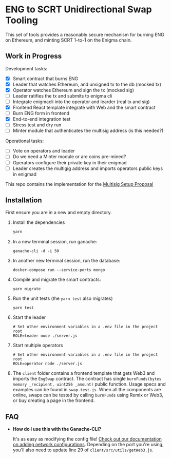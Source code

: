 # ENG to SCRT Unidirectional Swap Tooling

This set of tools provides a reasonably secure mechanism for burning ENG on Ethereum, and minting
SCRT 1-to-1 on the Enigma chain. 

## Work in Progress

Development tasks:

- [x] Smart contract that burns ENG
- [x] Leader that watches Ethereum, and unsigned tx to the db (mocked tx)
- [x] Operator watches Ethereum and sign the tx (mocked sig)
- [ ] Leader ratifies the tx and submits to enigma cli
- [ ] Integrate enigmacli into the operator and learder (real tx and sig)
- [x] Frontend React template integrate with Web and the smart contract
- [ ] Burn ENG form in frontend
- [x] End-to-end integration test
- [ ] Stress test and dry run
- [ ] Minter module that authenticates the multisig address (is this needed?)

Operational tasks:

- [ ] Vote on operators and leader
- [ ] Do we need a Minter module or are coins pre-mined?
- [ ] Operators configure their private key in their enigmad
- [ ] Leader creates the multigig address and imports operators public keys in enigmad

This repo contains the implementation for the [Multisig Setup Proposal](https://hackmd.io/AY1XxpRsQey1E-qB3iSyVg)

## Installation

First ensure you are in a new and empty directory.

1. Install the dependencies
   ```js
   yarn
   ```

2. In a new terminal session, run ganache:
    ```
    ganache-cli -d -i 50
    ```

3. In another new terminal session, run the database:
    ```
    docker-compose run --service-ports mongo
    ```
   
4. Compile and migrate the smart contracts:
    ```
    yarn migrate
    ```

5. Run the unit tests (the `yarn test` also migrates)
    ```
    yarn test
    ```

6. Start the leader
    ```
    # Set other environment variables in a .env file in the project root
    ROLE=leader node ./server.js
    ```
   
7. Start multiple operators
    ```
    # Set other environment variables in a .env file in the project root
    ROLE=operator node ./server.js
    ```
   
8. The `client` folder contains a frontend template that gets Web3 and imports the
    `EngSwap` contract. The contract has single `burnFunds(bytes memory _recipient, uint256 _amount)`
    public function. Usage specs and examples can be found in `swap.test.js`.
    When all the components are online, swaps can be tested by calling
    `burnFunds` using Remix or Web3, or buy creating a page in the frontend.

## FAQ

* __How do I use this with the Ganache-CLI?__

    It's as easy as modifying the config file! [Check out our documentation on adding network configurations](http://truffleframework.com/docs/advanced/configuration#networks). Depending on the port you're using, you'll also need to update line 29 of `client/src/utils/getWeb3.js`.

